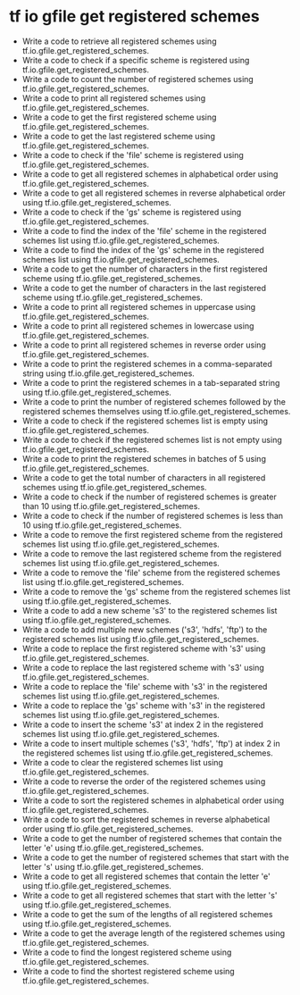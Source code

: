 # tf io gfile get registered schemes

- Write a code to retrieve all registered schemes using tf.io.gfile.get_registered_schemes.
- Write a code to check if a specific scheme is registered using tf.io.gfile.get_registered_schemes.
- Write a code to count the number of registered schemes using tf.io.gfile.get_registered_schemes.
- Write a code to print all registered schemes using tf.io.gfile.get_registered_schemes.
- Write a code to get the first registered scheme using tf.io.gfile.get_registered_schemes.
- Write a code to get the last registered scheme using tf.io.gfile.get_registered_schemes.
- Write a code to check if the 'file' scheme is registered using tf.io.gfile.get_registered_schemes.
- Write a code to get all registered schemes in alphabetical order using tf.io.gfile.get_registered_schemes.
- Write a code to get all registered schemes in reverse alphabetical order using tf.io.gfile.get_registered_schemes.
- Write a code to check if the 'gs' scheme is registered using tf.io.gfile.get_registered_schemes.
- Write a code to find the index of the 'file' scheme in the registered schemes list using tf.io.gfile.get_registered_schemes.
- Write a code to find the index of the 'gs' scheme in the registered schemes list using tf.io.gfile.get_registered_schemes.
- Write a code to get the number of characters in the first registered scheme using tf.io.gfile.get_registered_schemes.
- Write a code to get the number of characters in the last registered scheme using tf.io.gfile.get_registered_schemes.
- Write a code to print all registered schemes in uppercase using tf.io.gfile.get_registered_schemes.
- Write a code to print all registered schemes in lowercase using tf.io.gfile.get_registered_schemes.
- Write a code to print all registered schemes in reverse order using tf.io.gfile.get_registered_schemes.
- Write a code to print the registered schemes in a comma-separated string using tf.io.gfile.get_registered_schemes.
- Write a code to print the registered schemes in a tab-separated string using tf.io.gfile.get_registered_schemes.
- Write a code to print the number of registered schemes followed by the registered schemes themselves using tf.io.gfile.get_registered_schemes.
- Write a code to check if the registered schemes list is empty using tf.io.gfile.get_registered_schemes.
- Write a code to check if the registered schemes list is not empty using tf.io.gfile.get_registered_schemes.
- Write a code to print the registered schemes in batches of 5 using tf.io.gfile.get_registered_schemes.
- Write a code to get the total number of characters in all registered schemes using tf.io.gfile.get_registered_schemes.
- Write a code to check if the number of registered schemes is greater than 10 using tf.io.gfile.get_registered_schemes.
- Write a code to check if the number of registered schemes is less than 10 using tf.io.gfile.get_registered_schemes.
- Write a code to remove the first registered scheme from the registered schemes list using tf.io.gfile.get_registered_schemes.
- Write a code to remove the last registered scheme from the registered schemes list using tf.io.gfile.get_registered_schemes.
- Write a code to remove the 'file' scheme from the registered schemes list using tf.io.gfile.get_registered_schemes.
- Write a code to remove the 'gs' scheme from the registered schemes list using tf.io.gfile.get_registered_schemes.
- Write a code to add a new scheme 's3' to the registered schemes list using tf.io.gfile.get_registered_schemes.
- Write a code to add multiple new schemes ('s3', 'hdfs', 'ftp') to the registered schemes list using tf.io.gfile.get_registered_schemes.
- Write a code to replace the first registered scheme with 's3' using tf.io.gfile.get_registered_schemes.
- Write a code to replace the last registered scheme with 's3' using tf.io.gfile.get_registered_schemes.
- Write a code to replace the 'file' scheme with 's3' in the registered schemes list using tf.io.gfile.get_registered_schemes.
- Write a code to replace the 'gs' scheme with 's3' in the registered schemes list using tf.io.gfile.get_registered_schemes.
- Write a code to insert the scheme 's3' at index 2 in the registered schemes list using tf.io.gfile.get_registered_schemes.
- Write a code to insert multiple schemes ('s3', 'hdfs', 'ftp') at index 2 in the registered schemes list using tf.io.gfile.get_registered_schemes.
- Write a code to clear the registered schemes list using tf.io.gfile.get_registered_schemes.
- Write a code to reverse the order of the registered schemes using tf.io.gfile.get_registered_schemes.
- Write a code to sort the registered schemes in alphabetical order using tf.io.gfile.get_registered_schemes.
- Write a code to sort the registered schemes in reverse alphabetical order using tf.io.gfile.get_registered_schemes.
- Write a code to get the number of registered schemes that contain the letter 'e' using tf.io.gfile.get_registered_schemes.
- Write a code to get the number of registered schemes that start with the letter 's' using tf.io.gfile.get_registered_schemes.
- Write a code to get all registered schemes that contain the letter 'e' using tf.io.gfile.get_registered_schemes.
- Write a code to get all registered schemes that start with the letter 's' using tf.io.gfile.get_registered_schemes.
- Write a code to get the sum of the lengths of all registered schemes using tf.io.gfile.get_registered_schemes.
- Write a code to get the average length of the registered schemes using tf.io.gfile.get_registered_schemes.
- Write a code to find the longest registered scheme using tf.io.gfile.get_registered_schemes.
- Write a code to find the shortest registered scheme using tf.io.gfile.get_registered_schemes.